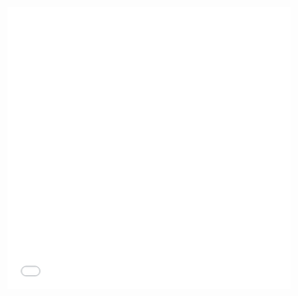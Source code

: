 
<iframe class="swagger-iframe" onload="monitorSwaggerIframeContentHeight(this)" src="../../swagger/swagger-ui/ui-api-swagger.html" width="100%" height="500" frameBorder="0" />

